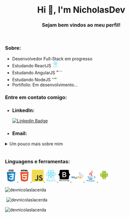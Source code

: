 
<h1 align="center">Hi 👋, I'm NicholasDev</h1>
<h3 align="center">Sejam bem vindos ao meu perfil!</></h3>
<br>
<h3 align="left">Sobre:</h3>
<ul>
 <li>Desenvolvedor Full-Stack em progresso</li>
 <li>Estudando ReactJS <img src="https://raw.githubusercontent.com/devicons/devicon/master/icons/react/react-original-wordmark.svg" alt="react" width="20" height="20"/>  </li>
 <li>Estudando AngularJS <img src="https://raw.githubusercontent.com/devicons/devicon/master/icons/angularjs/angularjs-original-wordmark.svg" alt="angularjs" width="20"      height="20"/></li>
 <li>Estudando NodeJS <img src="https://raw.githubusercontent.com/devicons/devicon/master/icons/nodejs/nodejs-original-wordmark.svg" alt="nodejs" width="20" height="20"/>    </li>
  <li>Portifolio: Em desenvolvimento...</li>
</ul>
<h3 align="left">Entre em contato comigo:</h3>
<ul>
<li>
 
<h3 align="left">LinkedIn:</h3>

 [![Linkedin Badge](https://img.shields.io/badge/-LinkedIn-blue?style=flat-square&logo=Linkedin&logoColor=white&link=https://www.linkedin.com/in/nicholas-lacerda-110abb271)](https://www.linkedin.com/in/nicholas-lacerda-110abb271)
 
</li>
<li>
<h3 align="left">Email:</h3>

</li>
</ul>

<details>
  <summary>Um pouco mais sobre mim</summary>
  
  <p align="left">
   <br>
   Olá me chamo Nicholas, sou um jovem determinado e ávido por aprender. Apesar de não possuir experiência no mercado de trabalho, estou atualmente cursando um curso de Desenvolvimento de Sistemas de nível técnico na Escola Técnica Etec Lauro Gomes e vários outros cursos que faço à parte, além disso, sou altamente motivado e possuo uma vontade inabalável de se desenvolver profissionalmente. Acredito que com minha curiosidade e disposição para enfrentar novos desafios, certamente serei capaz de adquirir rapidamente as habilidades necessárias para realizar com sucesso a função que me for atribuída. Além disso, tenho uma  energia e entusiasmo contagiantes e almejo ser um grande desenvolvedor full-stack no futuro.
 </p>
 <br>

  ```js
 // Meu ciclo de vida
 
 while (alive)
 {
   eat();
   sleep();
   study();
   code();
   repeat();
 }
  
  ```
</details>
<br>

<h3 align="left">Linguagens e ferramentas:</h3>
<p align="left"> <a href="https://www.w3schools.com/css/" target="_blank" rel="noreferrer"> <img src="https://raw.githubusercontent.com/devicons/devicon/master/icons/css3/css3-original-wordmark.svg" alt="css3" width="40" height="40"/> </a> <a href="https://www.w3.org/html/" target="_blank" rel="noreferrer"> <img src="https://raw.githubusercontent.com/devicons/devicon/master/icons/html5/html5-original-wordmark.svg" alt="html5" width="40" height="40"/> </a> <a href="https://developer.mozilla.org/en-US/docs/Web/JavaScript" target="_blank" rel="noreferrer"> <img src="https://raw.githubusercontent.com/devicons/devicon/master/icons/javascript/javascript-original.svg" alt="javascript" width="40" height="40"/> </a> <a href="https://reactjs.org/" target="_blank" rel="noreferrer"> <img src="https://raw.githubusercontent.com/devicons/devicon/master/icons/react/react-original-wordmark.svg" alt="react" width="40" height="40"/> <a href="https://getbootstrap.com" target="_blank" rel="noreferrer"> <img src="https://raw.githubusercontent.com/devicons/devicon/master/icons/bootstrap/bootstrap-plain-wordmark.svg" alt="bootstrap" width="40" height="40"/> </a> <a href="https://www.mysql.com/" target="_blank" rel="noreferrer"> <img src="https://raw.githubusercontent.com/devicons/devicon/master/icons/mysql/mysql-original-wordmark.svg" alt="mysql" width="40" height="40"/> </a> <a href="https://www.java.com" target="_blank" rel="noreferrer"> <img src="https://raw.githubusercontent.com/devicons/devicon/master/icons/java/java-original.svg" alt="java" width="40" height="40"/> </a> </a>
 <a href="https://developer.android.com" target="_blank" rel="noreferrer"> <img src="https://raw.githubusercontent.com/devicons/devicon/master/icons/android/android-original-wordmark.svg" alt="android" width="40" height="40"/> </a> </p>

<p><img align="center" src="https://github-readme-stats.vercel.app/api/top-langs?username=devnicolaslacerda&show_icons=true&locale=en&layout=compact" alt="devnicolaslacerda" /></p>

<p>&nbsp;<img align="center" src="https://github-readme-stats.vercel.app/api?username=devnicolaslacerda&show_icons=true&locale=en" alt="devnicolaslacerda" /></p>

<p><img align="center" src="https://github-readme-streak-stats.herokuapp.com/?user=devnicolaslacerda&" alt="devnicolaslacerda" /></p>




